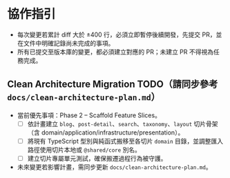 # 協作指引

- 每次變更若累計 diff 大於 ±400 行，必須立即暫停後續開發，先提交 PR，並在文件中明確記錄尚未完成的事項。
- 所有已提交至版本庫的變更，都必須建立對應的 PR；未建立 PR 不得視為任務完成。

## Clean Architecture Migration TODO（請同步參考 `docs/clean-architecture-plan.md`）
- 當前優先事項：Phase 2 – Scaffold Feature Slices。
  - [ ] 依計畫建立 `blog`、`post-detail`、`search`、`taxonomy`、`layout` 切片骨架（含 domain/application/infrastructure/presentation）。
  - [ ] 將現有 TypeScript 型別與純函式搬移至各切片 `domain` 目錄，並調整匯入路徑使用切片本地或 `@shared/core` 別名。
  - [ ] 建立切片專屬單元測試，確保搬遷過程行為被守護。
- 未來變更若影響計畫，需同步更新 `docs/clean-architecture-plan.md`。
